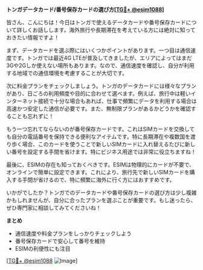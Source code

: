 **トンガデータカード/番号保存カードの選び方[[TG💪+ @esim1088](https://t.me/s/esim1088)]**

皆さん、こんにちは！今日はトンガで使えるデータカードや番号保存カードについて詳しくお話しします。海外旅行や長期滞在を考えている方には絶対に知っておきたい情報ですよ！

まず、データカードを選ぶ際にはいくつかポイントがあります。一つ目は通信速度です。トンガでは最近4G LTEが普及してきましたが、エリアによってはまだ3Gや2Gしか使えない場所もあります。なので、通信速度を確認し、自分が利用する地域での通信環境を考慮することが大切です。

次に料金プランをチェックしましょう。トンガのデータカードには様々なプランがあり、日ごろの利用頻度や目的に合わせて選べます。例えば、旅行中は軽いインターネット接続で十分な場合もあれば、仕事で頻繁にデータを利用する場合は高速かつ安定した通信が必要です。また、無制限プランがあるかどうかを確認することも忘れずに！

もう一つ忘れてならないのが番号保存カードです。これはSIMカードを交換しても自分の電話番号を保持できる便利なアイテムです。特に長期滞在や複数国を渡り歩く場合、このカードを使うことで新しいSIMカードに入れ替えるたびに新しい番号を設定する手間を省けます。特にビジネス用途では非常に役立ちますね！

最後に、ESIMの存在も知っておくべきです。ESIMは物理的にカードが不要で、オンラインで簡単に設定できます。これにより、旅行先で新しいSIMカードを購入する手間が省けるので、特に頻繁に海外に行く方にはおすすめです。

いかがでしたか？トンガでのデータカードや番号保存カードの選び方は少し複雑かもしれませんが、自分に合ったプランを選ぶことが重要です。もし迷ったら、ぜひ専門家に相談してみてくださいね！

**まとめ**
- 通信速度や料金プランをしっかりチェックしよう
- 番号保存カードで安心して番号を維持
- ESIMの利便性にも注目

[[TG💪+ @esim1088](https://t.me/s/esim1088) ![Image](https://i.postimg.cc/Y0z9fWf4/image.png)]